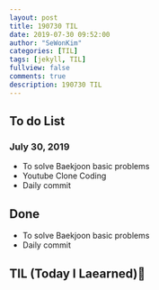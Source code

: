 ```yaml
---
layout: post
title: 190730 TIL
date: 2019-07-30 09:52:00
author: "SeWonKim"
categories: [TIL]
tags: [jekyll, TIL]
fullview: false
comments: true
description: 190730 TIL
---
```



## To do List 
### July 30, 2019
* To solve Baekjoon basic problems
* Youtube Clone Coding
* Daily commit


## Done 
* To solve Baekjoon basic problems
* Daily commit

## TIL (Today I Laearned)🤔